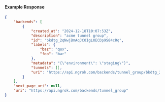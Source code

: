 <!-- Code generated for API Clients. DO NOT EDIT. -->

#### Example Response

```json
{
	"backends": [
		{
			"created_at": "2024-12-18T10:07:53Z",
			"description": "acme tunnel group",
			"id": "bkdtg_2qNwjBmAqJC0IgLOECDp9S84cRq",
			"labels": {
				"baz": "qux",
				"foo": "bar"
			},
			"metadata": "{\"environment\": \"staging\"}",
			"tunnels": [],
			"uri": "https://api.ngrok.com/backends/tunnel_group/bkdtg_2qNwjBmAqJC0IgLOECDp9S84cRq"
		}
	],
	"next_page_uri": null,
	"uri": "https://api.ngrok.com/backends/tunnel_group"
}
```
